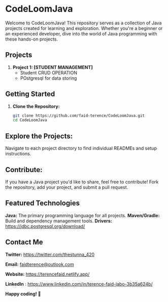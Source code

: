 # CodeLoomJava

Welcome to CodeLoomJava! This repository serves as a collection of Java projects created for learning and exploration. Whether you're a beginner or an experienced developer, dive into the world of Java programming with these hands-on projects.

## Projects

1. **Project 1: [STUDENT MANAGEMENT]**
   - Student CRUD OPERATION
   - POstgresql for data storing


## Getting Started

1. **Clone the Repository:**
   ```bash
   git clone https://github.com/faid-terence/CodeLoomJava.git
   cd CodeLoomJava


## Explore the Projects:
Navigate to each project directory to find individual READMEs and setup instructions.

## Contribute:

If you have a Java project you'd like to share, feel free to contribute! Fork the repository, add your project, and submit a pull request.

## Featured Technologies

**Java:** The primary programming language for all projects.
**Maven/Gradle:** Build and dependency management tools.
**Drivers:**  https://jdbc.postgresql.org/download/ 

## Contact Me

**Twitter:** https://twitter.com/thestunna_420

**Email:** faidterence@outlook.com

**Website:** https://terencefaid.netlify.app/

**LinkedIn** : https://www.linkedin.com/in/terence-faid-jabo-3b35a624b/


**Happy coding! 🚀**
